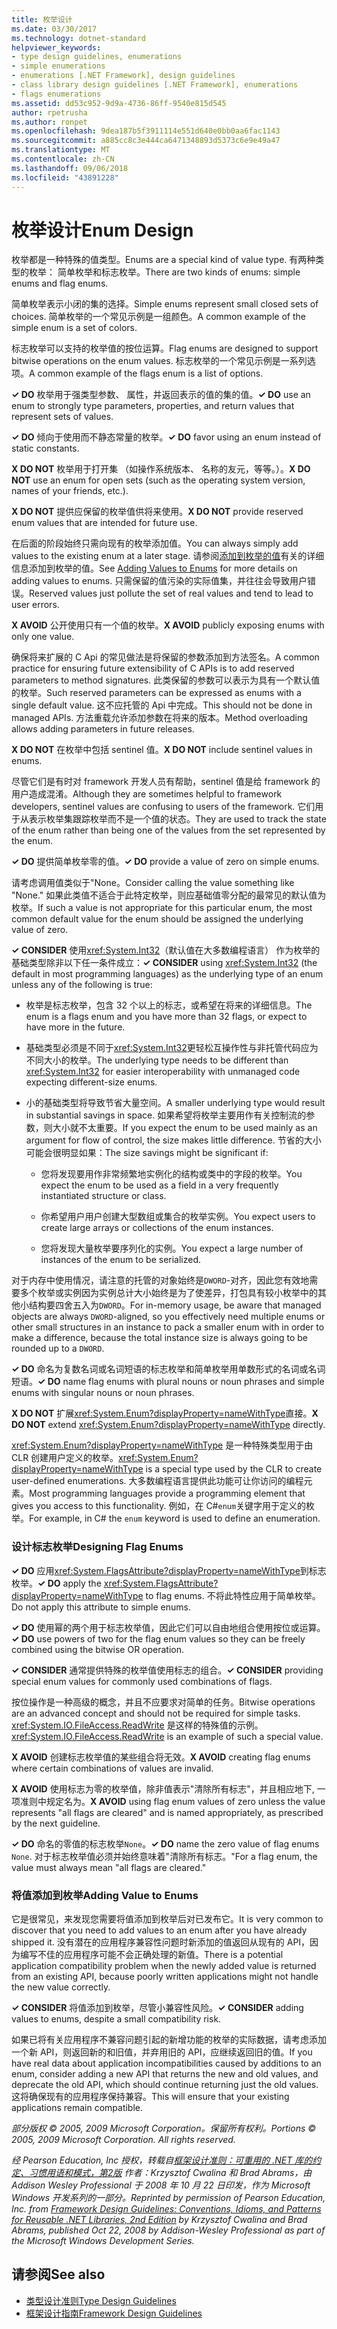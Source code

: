 ```yaml
---
title: 枚举设计
ms.date: 03/30/2017
ms.technology: dotnet-standard
helpviewer_keywords:
- type design guidelines, enumerations
- simple enumerations
- enumerations [.NET Framework], design guidelines
- class library design guidelines [.NET Framework], enumerations
- flags enumerations
ms.assetid: dd53c952-9d9a-4736-86ff-9540e815d545
author: rpetrusha
ms.author: ronpet
ms.openlocfilehash: 9dea187b5f3911114e551d640e0bb0aa6fac1143
ms.sourcegitcommit: a885cc8c3e444ca6471348893d5373c6e9e49a47
ms.translationtype: MT
ms.contentlocale: zh-CN
ms.lasthandoff: 09/06/2018
ms.locfileid: "43891228"
---
```

# <a name="enum-design"></a><span data-ttu-id="299e0-102">枚举设计</span><span class="sxs-lookup"><span data-stu-id="299e0-102">Enum Design</span></span>
<span data-ttu-id="299e0-103">枚举都是一种特殊的值类型。</span><span class="sxs-lookup"><span data-stu-id="299e0-103">Enums are a special kind of value type.</span></span> <span data-ttu-id="299e0-104">有两种类型的枚举： 简单枚举和标志枚举。</span><span class="sxs-lookup"><span data-stu-id="299e0-104">There are two kinds of enums: simple enums and flag enums.</span></span>  
  
 <span data-ttu-id="299e0-105">简单枚举表示小闭的集的选择。</span><span class="sxs-lookup"><span data-stu-id="299e0-105">Simple enums represent small closed sets of choices.</span></span> <span data-ttu-id="299e0-106">简单枚举的一个常见示例是一组颜色。</span><span class="sxs-lookup"><span data-stu-id="299e0-106">A common example of the simple enum is a set of colors.</span></span>  
  
 <span data-ttu-id="299e0-107">标志枚举可以支持的枚举值的按位运算。</span><span class="sxs-lookup"><span data-stu-id="299e0-107">Flag enums are designed to support bitwise operations on the enum values.</span></span> <span data-ttu-id="299e0-108">标志枚举的一个常见示例是一系列选项。</span><span class="sxs-lookup"><span data-stu-id="299e0-108">A common example of the flags enum is a list of options.</span></span>  
  
 <span data-ttu-id="299e0-109">**✓ DO** 枚举用于强类型参数、 属性，并返回表示的值的集的值。</span><span class="sxs-lookup"><span data-stu-id="299e0-109">**✓ DO** use an enum to strongly type parameters, properties, and return values that represent sets of values.</span></span>  
  
 <span data-ttu-id="299e0-110">**✓ DO** 倾向于使用而不静态常量的枚举。</span><span class="sxs-lookup"><span data-stu-id="299e0-110">**✓ DO** favor using an enum instead of static constants.</span></span>  
  
 <span data-ttu-id="299e0-111">**X DO NOT** 枚举用于打开集 （如操作系统版本、 名称的友元，等等。）。</span><span class="sxs-lookup"><span data-stu-id="299e0-111">**X DO NOT** use an enum for open sets (such as the operating system version, names of your friends, etc.).</span></span>  
  
 <span data-ttu-id="299e0-112">**X DO NOT** 提供应保留的枚举值供将来使用。</span><span class="sxs-lookup"><span data-stu-id="299e0-112">**X DO NOT** provide reserved enum values that are intended for future use.</span></span>  
  
 <span data-ttu-id="299e0-113">在后面的阶段始终只需向现有的枚举添加值。</span><span class="sxs-lookup"><span data-stu-id="299e0-113">You can always simply add values to the existing enum at a later stage.</span></span> <span data-ttu-id="299e0-114">请参阅[添加到枚举的值](#add_value)有关的详细信息添加到枚举的值。</span><span class="sxs-lookup"><span data-stu-id="299e0-114">See [Adding Values to Enums](#add_value) for more details on adding values to enums.</span></span> <span data-ttu-id="299e0-115">只需保留的值污染的实际值集，并往往会导致用户错误。</span><span class="sxs-lookup"><span data-stu-id="299e0-115">Reserved values just pollute the set of real values and tend to lead to user errors.</span></span>  
  
 <span data-ttu-id="299e0-116">**X AVOID** 公开使用只有一个值的枚举。</span><span class="sxs-lookup"><span data-stu-id="299e0-116">**X AVOID** publicly exposing enums with only one value.</span></span>  
  
 <span data-ttu-id="299e0-117">确保将来扩展的 C Api 的常见做法是将保留的参数添加到方法签名。</span><span class="sxs-lookup"><span data-stu-id="299e0-117">A common practice for ensuring future extensibility of C APIs is to add reserved parameters to method signatures.</span></span> <span data-ttu-id="299e0-118">此类保留的参数可以表示为具有一个默认值的枚举。</span><span class="sxs-lookup"><span data-stu-id="299e0-118">Such reserved parameters can be expressed as enums with a single default value.</span></span> <span data-ttu-id="299e0-119">这不应托管的 Api 中完成。</span><span class="sxs-lookup"><span data-stu-id="299e0-119">This should not be done in managed APIs.</span></span> <span data-ttu-id="299e0-120">方法重载允许添加参数在将来的版本。</span><span class="sxs-lookup"><span data-stu-id="299e0-120">Method overloading allows adding parameters in future releases.</span></span>  
  
 <span data-ttu-id="299e0-121">**X DO NOT** 在枚举中包括 sentinel 值。</span><span class="sxs-lookup"><span data-stu-id="299e0-121">**X DO NOT** include sentinel values in enums.</span></span>  
  
 <span data-ttu-id="299e0-122">尽管它们是有时对 framework 开发人员有帮助，sentinel 值是给 framework 的用户造成混淆。</span><span class="sxs-lookup"><span data-stu-id="299e0-122">Although they are sometimes helpful to framework developers, sentinel values are confusing to users of the framework.</span></span> <span data-ttu-id="299e0-123">它们用于从表示枚举集跟踪枚举而不是一个值的状态。</span><span class="sxs-lookup"><span data-stu-id="299e0-123">They are used to track the state of the enum rather than being one of the values from the set represented by the enum.</span></span>  
  
 <span data-ttu-id="299e0-124">**✓ DO** 提供简单枚举零的值。</span><span class="sxs-lookup"><span data-stu-id="299e0-124">**✓ DO** provide a value of zero on simple enums.</span></span>  
  
 <span data-ttu-id="299e0-125">请考虑调用值类似于"None。</span><span class="sxs-lookup"><span data-stu-id="299e0-125">Consider calling the value something like "None."</span></span> <span data-ttu-id="299e0-126">如果此类值不适合于此特定枚举，则应基础值零分配的最常见的默认值为枚举。</span><span class="sxs-lookup"><span data-stu-id="299e0-126">If such a value is not appropriate for this particular enum, the most common default value for the enum should be assigned the underlying value of zero.</span></span>  
  
 <span data-ttu-id="299e0-127">**✓ CONSIDER** 使用<xref:System.Int32>（默认值在大多数编程语言） 作为枚举的基础类型除非以下任一条件成立：</span><span class="sxs-lookup"><span data-stu-id="299e0-127">**✓ CONSIDER** using <xref:System.Int32> (the default in most programming languages) as the underlying type of an enum unless any of the following is true:</span></span>  
  
-   <span data-ttu-id="299e0-128">枚举是标志枚举，包含 32 个以上的标志，或希望在将来的详细信息。</span><span class="sxs-lookup"><span data-stu-id="299e0-128">The enum is a flags enum and you have more than 32 flags, or expect to have more in the future.</span></span>  
  
-   <span data-ttu-id="299e0-129">基础类型必须是不同于<xref:System.Int32>更轻松互操作性与非托管代码应为不同大小的枚举。</span><span class="sxs-lookup"><span data-stu-id="299e0-129">The underlying type needs to be different than <xref:System.Int32> for easier interoperability with unmanaged code expecting different-size enums.</span></span>  
  
-   <span data-ttu-id="299e0-130">小的基础类型将导致节省大量空间。</span><span class="sxs-lookup"><span data-stu-id="299e0-130">A smaller underlying type would result in substantial savings in space.</span></span> <span data-ttu-id="299e0-131">如果希望将枚举主要用作有关控制流的参数，则大小就不太重要。</span><span class="sxs-lookup"><span data-stu-id="299e0-131">If you expect the enum to be used mainly as an argument for flow of control, the size makes little difference.</span></span> <span data-ttu-id="299e0-132">节省的大小可能会很明显如果：</span><span class="sxs-lookup"><span data-stu-id="299e0-132">The size savings might be significant if:</span></span>  
  
    -   <span data-ttu-id="299e0-133">您将发现要用作非常频繁地实例化的结构或类中的字段的枚举。</span><span class="sxs-lookup"><span data-stu-id="299e0-133">You expect the enum to be used as a field in a very frequently instantiated structure or class.</span></span>  
  
    -   <span data-ttu-id="299e0-134">你希望用户用户创建大型数组或集合的枚举实例。</span><span class="sxs-lookup"><span data-stu-id="299e0-134">You expect users to create large arrays or collections of the enum instances.</span></span>  
  
    -   <span data-ttu-id="299e0-135">您将发现大量枚举要序列化的实例。</span><span class="sxs-lookup"><span data-stu-id="299e0-135">You expect a large number of instances of the enum to be serialized.</span></span>  
  
 <span data-ttu-id="299e0-136">对于内存中使用情况，请注意的托管的对象始终是`DWORD`-对齐，因此您有效地需要多个枚举或实例因为实例总计大小始终是为了使差异，打包具有较小枚举中的其他小结构要四舍五入为`DWORD`。</span><span class="sxs-lookup"><span data-stu-id="299e0-136">For in-memory usage, be aware that managed objects are always `DWORD`-aligned, so you effectively need multiple enums or other small structures in an instance to pack a smaller enum with in order to make a difference, because the total instance size is always going to be rounded up to a `DWORD`.</span></span>  
  
 <span data-ttu-id="299e0-137">**✓ DO** 命名为复数名词或名词短语的标志枚举和简单枚举用单数形式的名词或名词短语。</span><span class="sxs-lookup"><span data-stu-id="299e0-137">**✓ DO** name flag enums with plural nouns or noun phrases and simple enums with singular nouns or noun phrases.</span></span>  
  
 <span data-ttu-id="299e0-138">**X DO NOT** 扩展<xref:System.Enum?displayProperty=nameWithType>直接。</span><span class="sxs-lookup"><span data-stu-id="299e0-138">**X DO NOT** extend <xref:System.Enum?displayProperty=nameWithType> directly.</span></span>  
  
 <span data-ttu-id="299e0-139"><xref:System.Enum?displayProperty=nameWithType> 是一种特殊类型用于由 CLR 创建用户定义的枚举。</span><span class="sxs-lookup"><span data-stu-id="299e0-139"><xref:System.Enum?displayProperty=nameWithType> is a special type used by the CLR to create user-defined enumerations.</span></span> <span data-ttu-id="299e0-140">大多数编程语言提供此功能可让你访问的编程元素。</span><span class="sxs-lookup"><span data-stu-id="299e0-140">Most programming languages provide a programming element that gives you access to this functionality.</span></span> <span data-ttu-id="299e0-141">例如，在 C#`enum`关键字用于定义的枚举。</span><span class="sxs-lookup"><span data-stu-id="299e0-141">For example, in C# the `enum` keyword is used to define an enumeration.</span></span>  
  
<a name="design"></a>   
### <a name="designing-flag-enums"></a><span data-ttu-id="299e0-142">设计标志枚举</span><span class="sxs-lookup"><span data-stu-id="299e0-142">Designing Flag Enums</span></span>  
 <span data-ttu-id="299e0-143">**✓ DO** 应用<xref:System.FlagsAttribute?displayProperty=nameWithType>到标志枚举。</span><span class="sxs-lookup"><span data-stu-id="299e0-143">**✓ DO** apply the <xref:System.FlagsAttribute?displayProperty=nameWithType> to flag enums.</span></span> <span data-ttu-id="299e0-144">不将此特性应用于简单枚举。</span><span class="sxs-lookup"><span data-stu-id="299e0-144">Do not apply this attribute to simple enums.</span></span>  
  
 <span data-ttu-id="299e0-145">**✓ DO** 使用幂的两个用于标志枚举值，因此它们可以自由地组合使用按位或运算。</span><span class="sxs-lookup"><span data-stu-id="299e0-145">**✓ DO** use powers of two for the flag enum values so they can be freely combined using the bitwise OR operation.</span></span>  
  
 <span data-ttu-id="299e0-146">**✓ CONSIDER** 通常提供特殊的枚举值使用标志的组合。</span><span class="sxs-lookup"><span data-stu-id="299e0-146">**✓ CONSIDER** providing special enum values for commonly used combinations of flags.</span></span>  
  
 <span data-ttu-id="299e0-147">按位操作是一种高级的概念，并且不应要求对简单的任务。</span><span class="sxs-lookup"><span data-stu-id="299e0-147">Bitwise operations are an advanced concept and should not be required for simple tasks.</span></span> <span data-ttu-id="299e0-148"><xref:System.IO.FileAccess.ReadWrite> 是这样的特殊值的示例。</span><span class="sxs-lookup"><span data-stu-id="299e0-148"><xref:System.IO.FileAccess.ReadWrite> is an example of such a special value.</span></span>  
  
 <span data-ttu-id="299e0-149">**X AVOID** 创建标志枚举值的某些组合将无效。</span><span class="sxs-lookup"><span data-stu-id="299e0-149">**X AVOID** creating flag enums where certain combinations of values are invalid.</span></span>  
  
 <span data-ttu-id="299e0-150">**X AVOID** 使用标志为零的枚举值，除非值表示"清除所有标志"，并且相应地下, 一项准则中规定名为。</span><span class="sxs-lookup"><span data-stu-id="299e0-150">**X AVOID** using flag enum values of zero unless the value represents "all flags are cleared" and is named appropriately, as prescribed by the next guideline.</span></span>  
  
 <span data-ttu-id="299e0-151">**✓ DO** 命名的零值的标志枚举`None`。</span><span class="sxs-lookup"><span data-stu-id="299e0-151">**✓ DO** name the zero value of flag enums `None`.</span></span> <span data-ttu-id="299e0-152">对于标志枚举值必须并始终意味着"清除所有标志。"</span><span class="sxs-lookup"><span data-stu-id="299e0-152">For a flag enum, the value must always mean "all flags are cleared."</span></span>  
  
<a name="add_value"></a>   
### <a name="adding-value-to-enums"></a><span data-ttu-id="299e0-153">将值添加到枚举</span><span class="sxs-lookup"><span data-stu-id="299e0-153">Adding Value to Enums</span></span>  
 <span data-ttu-id="299e0-154">它是很常见，来发现您需要将值添加到枚举后对已发布它。</span><span class="sxs-lookup"><span data-stu-id="299e0-154">It is very common to discover that you need to add values to an enum after you have already shipped it.</span></span> <span data-ttu-id="299e0-155">没有潜在的应用程序兼容性问题时新添加的值返回从现有的 API，因为编写不佳的应用程序可能不会正确处理的新值。</span><span class="sxs-lookup"><span data-stu-id="299e0-155">There is a potential application compatibility problem when the newly added value is returned from an existing API, because poorly written applications might not handle the new value correctly.</span></span>  
  
 <span data-ttu-id="299e0-156">**✓ CONSIDER** 将值添加到枚举，尽管小兼容性风险。</span><span class="sxs-lookup"><span data-stu-id="299e0-156">**✓ CONSIDER** adding values to enums, despite a small compatibility risk.</span></span>  
  
 <span data-ttu-id="299e0-157">如果已将有关应用程序不兼容问题引起的新增功能的枚举的实际数据，请考虑添加一个新 API，则返回新的和旧值，并弃用旧的 API，应继续返回旧的值。</span><span class="sxs-lookup"><span data-stu-id="299e0-157">If you have real data about application incompatibilities caused by additions to an enum, consider adding a new API that returns the new and old values, and deprecate the old API, which should continue returning just the old values.</span></span> <span data-ttu-id="299e0-158">这将确保现有的应用程序保持兼容。</span><span class="sxs-lookup"><span data-stu-id="299e0-158">This will ensure that your existing applications remain compatible.</span></span>  
  
 <span data-ttu-id="299e0-159">*部分版权 © 2005, 2009 Microsoft Corporation。保留所有权利。*</span><span class="sxs-lookup"><span data-stu-id="299e0-159">*Portions © 2005, 2009 Microsoft Corporation. All rights reserved.*</span></span>  
  
 <span data-ttu-id="299e0-160">*经 Pearson Education, Inc 授权，转载自[框架设计准则：可重用的 .NET 库的约定、习惯用语和模式，第2版](https://www.informit.com/store/framework-design-guidelines-conventions-idioms-and-9780321545619) 作者：Krzysztof Cwalina 和 Brad Abrams，由 Addison Wesley Professional 于 2008 年 10 月 22 日印发，作为 Microsoft Windows 开发系列的一部分。*</span><span class="sxs-lookup"><span data-stu-id="299e0-160">*Reprinted by permission of Pearson Education, Inc. from [Framework Design Guidelines: Conventions, Idioms, and Patterns for Reusable .NET Libraries, 2nd Edition](https://www.informit.com/store/framework-design-guidelines-conventions-idioms-and-9780321545619) by Krzysztof Cwalina and Brad Abrams, published Oct 22, 2008 by Addison-Wesley Professional as part of the Microsoft Windows Development Series.*</span></span>  
  
## <a name="see-also"></a><span data-ttu-id="299e0-161">请参阅</span><span class="sxs-lookup"><span data-stu-id="299e0-161">See also</span></span>

- [<span data-ttu-id="299e0-162">类型设计准则</span><span class="sxs-lookup"><span data-stu-id="299e0-162">Type Design Guidelines</span></span>](../../../docs/standard/design-guidelines/type.md)  
- [<span data-ttu-id="299e0-163">框架设计指南</span><span class="sxs-lookup"><span data-stu-id="299e0-163">Framework Design Guidelines</span></span>](../../../docs/standard/design-guidelines/index.md)

